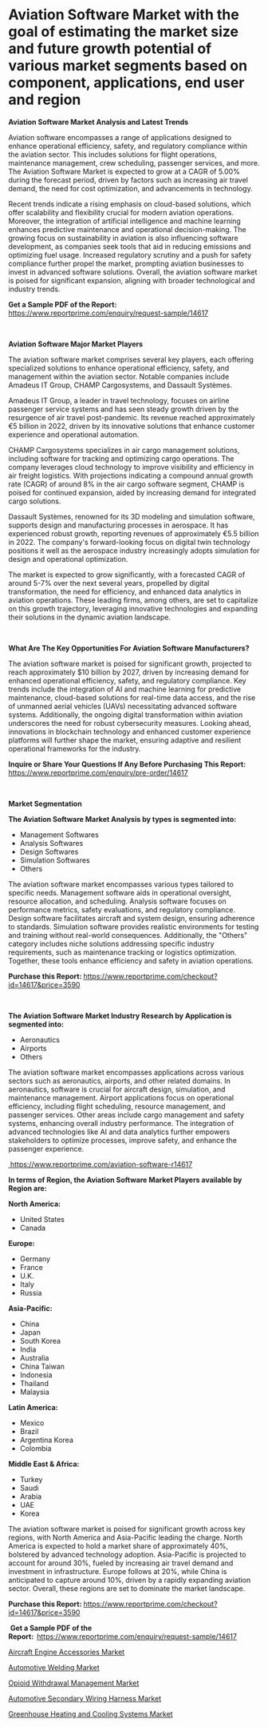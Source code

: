 <p><h1>Aviation Software Market with the goal of estimating the market size and future growth potential of various market segments based on component, applications, end user and region</h1></p><p><strong>Aviation Software Market Analysis and Latest Trends</strong></p>
<p><p>Aviation software encompasses a range of applications designed to enhance operational efficiency, safety, and regulatory compliance within the aviation sector. This includes solutions for flight operations, maintenance management, crew scheduling, passenger services, and more. The Aviation Software Market is expected to grow at a CAGR of 5.00% during the forecast period, driven by factors such as increasing air travel demand, the need for cost optimization, and advancements in technology.</p><p>Recent trends indicate a rising emphasis on cloud-based solutions, which offer scalability and flexibility crucial for modern aviation operations. Moreover, the integration of artificial intelligence and machine learning enhances predictive maintenance and operational decision-making. The growing focus on sustainability in aviation is also influencing software development, as companies seek tools that aid in reducing emissions and optimizing fuel usage. Increased regulatory scrutiny and a push for safety compliance further propel the market, prompting aviation businesses to invest in advanced software solutions. Overall, the aviation software market is poised for significant expansion, aligning with broader technological and industry trends.</p></p>
<p><strong>Get a Sample PDF of the Report:&nbsp;</strong> <a href="https://www.reportprime.com/enquiry/request-sample/14617">https://www.reportprime.com/enquiry/request-sample/14617</a></p>
<p>&nbsp;</p>
<p><strong>Aviation Software Major Market Players</strong></p>
<p><p>The aviation software market comprises several key players, each offering specialized solutions to enhance operational efficiency, safety, and management within the aviation sector. Notable companies include Amadeus IT Group, CHAMP Cargosystems, and Dassault Systèmes.</p><p>Amadeus IT Group, a leader in travel technology, focuses on airline passenger service systems and has seen steady growth driven by the resurgence of air travel post-pandemic. Its revenue reached approximately €5 billion in 2022, driven by its innovative solutions that enhance customer experience and operational automation.</p><p>CHAMP Cargosystems specializes in air cargo management solutions, including software for tracking and optimizing cargo operations. The company leverages cloud technology to improve visibility and efficiency in air freight logistics. With projections indicating a compound annual growth rate (CAGR) of around 8% in the air cargo software segment, CHAMP is poised for continued expansion, aided by increasing demand for integrated cargo solutions.</p><p>Dassault Systèmes, renowned for its 3D modeling and simulation software, supports design and manufacturing processes in aerospace. It has experienced robust growth, reporting revenues of approximately €5.5 billion in 2022. The company's forward-looking focus on digital twin technology positions it well as the aerospace industry increasingly adopts simulation for design and operational optimization.</p><p>The market is expected to grow significantly, with a forecasted CAGR of around 5-7% over the next several years, propelled by digital transformation, the need for efficiency, and enhanced data analytics in aviation operations. These leading firms, among others, are set to capitalize on this growth trajectory, leveraging innovative technologies and expanding their solutions in the dynamic aviation landscape.</p></p>
<p>&nbsp;</p>
<p><strong>What Are The Key Opportunities For Aviation Software Manufacturers?</strong></p>
<p><p>The aviation software market is poised for significant growth, projected to reach approximately $10 billion by 2027, driven by increasing demand for enhanced operational efficiency, safety, and regulatory compliance. Key trends include the integration of AI and machine learning for predictive maintenance, cloud-based solutions for real-time data access, and the rise of unmanned aerial vehicles (UAVs) necessitating advanced software systems. Additionally, the ongoing digital transformation within aviation underscores the need for robust cybersecurity measures. Looking ahead, innovations in blockchain technology and enhanced customer experience platforms will further shape the market, ensuring adaptive and resilient operational frameworks for the industry.</p></p>
<p><strong>Inquire or Share Your Questions If Any Before Purchasing This Report:</strong> <a href="https://www.reportprime.com/enquiry/pre-order/14617">https://www.reportprime.com/enquiry/pre-order/14617</a></p>
<p>&nbsp;</p>
<p><strong>Market Segmentation</strong></p>
<p><strong>The Aviation Software Market Analysis by types is segmented into:</strong></p>
<p><ul><li>Management Softwares</li><li>Analysis Softwares</li><li>Design Softwares</li><li>Simulation Softwares</li><li>Others</li></ul></p>
<p><p>The aviation software market encompasses various types tailored to specific needs. Management software aids in operational oversight, resource allocation, and scheduling. Analysis software focuses on performance metrics, safety evaluations, and regulatory compliance. Design software facilitates aircraft and system design, ensuring adherence to standards. Simulation software provides realistic environments for testing and training without real-world consequences. Additionally, the "Others" category includes niche solutions addressing specific industry requirements, such as maintenance tracking or logistics optimization. Together, these tools enhance efficiency and safety in aviation operations.</p></p>
<p><strong>Purchase this Report:&nbsp;</strong><a href="https://www.reportprime.com/checkout?id=14617&price=3590">https://www.reportprime.com/checkout?id=14617&price=3590</a></p>
<p>&nbsp;</p>
<p><strong>The Aviation Software Market Industry Research by Application is segmented into:</strong></p>
<p><ul><li>Aeronautics</li><li>Airports</li><li>Others</li></ul></p>
<p><p>The aviation software market encompasses applications across various sectors such as aeronautics, airports, and other related domains. In aeronautics, software is crucial for aircraft design, simulation, and maintenance management. Airport applications focus on operational efficiency, including flight scheduling, resource management, and passenger services. Other areas include cargo management and safety systems, enhancing overall industry performance. The integration of advanced technologies like AI and data analytics further empowers stakeholders to optimize processes, improve safety, and enhance the passenger experience.</p></p>
<p><a href="https://www.reportprime.com/aviation-software-r14617">&nbsp;https://www.reportprime.com/aviation-software-r14617</a></p>
<p><strong>In terms of Region, the Aviation Software Market Players available by Region are:</strong></p>
<p>
    <p> <strong> North America: </strong>
        <ul>
            <li>United States</li>
            <li>Canada</li>
        </ul>
        </p> 
    <p> <strong> Europe: </strong>
        <ul>
            <li>Germany</li>
            <li>France</li>
            <li>U.K.</li>
            <li>Italy</li>
            <li>Russia</li>
        </ul>
        </p> 
    <p> <strong> Asia-Pacific: </strong>
        <ul>
            <li>China</li>
            <li>Japan</li>
            <li>South Korea</li>
            <li>India</li>
            <li>Australia</li>
            <li>China Taiwan</li>
            <li>Indonesia</li>
            <li>Thailand</li>
            <li>Malaysia</li>
        </ul>
        </p> 
    <p> <strong> Latin America: </strong>
        <ul>
            <li>Mexico</li>
            <li>Brazil</li>
            <li>Argentina Korea</li>
            <li>Colombia</li>
        </ul>
        </p> 
    <p> <strong> Middle East & Africa: </strong>
        <ul>
            <li>Turkey</li>
            <li>Saudi</li>
            <li>Arabia</li>
            <li>UAE</li>
            <li>Korea</li>
        </ul>
    </p>
    </p>
<p><p>The aviation software market is poised for significant growth across key regions, with North America and Asia-Pacific leading the charge. North America is expected to hold a market share of approximately 40%, bolstered by advanced technology adoption. Asia-Pacific is projected to account for around 30%, fueled by increasing air travel demand and investment in infrastructure. Europe follows at 20%, while China is anticipated to capture around 10%, driven by a rapidly expanding aviation sector. Overall, these regions are set to dominate the market landscape.</p></p>
<p><strong>Purchase this Report: </strong><a href="https://www.reportprime.com/checkout?id=14617&price=3590">https://www.reportprime.com/checkout?id=14617&price=3590</a></p>
<p>&nbsp;<strong>Get a Sample PDF of the Report:&nbsp;&nbsp;</strong><a href="https://www.reportprime.com/enquiry/request-sample/14617">https://www.reportprime.com/enquiry/request-sample/14617</a></p>
<p><strong></strong></p>
<p><p><a href="https://github.com/MariaWashington76/Market-Research-Report-List-1/blob/main/aircraft-engine-accessories-market.md">Aircraft Engine Accessories Market</a></p><p><a href="https://github.com/MarciaRunte/Market-Research-Report-List-1/blob/main/automotive-welding-market.md">Automotive Welding Market</a></p><p><a href="https://www.linkedin.com/pulse/insights-opioid-withdrawal-management-market-share-competitive-lbqsf?trackingId=RKjgBFWBSL61fqLSxYydPQ%3D%3D">Opioid Withdrawal Management Market</a></p><p><a href="https://medium.com/@ruth.macdonald08580/this-automotive-secondary-wiring-harness-market-research-report-evaluates-the-key-market-trends-62d8e4a4e540">Automotive Secondary Wiring Harness Market</a></p><p><a href="https://issuu.com/reportprime-2/docs/greenhouse-heating-and-cooling-syst_11db385ae38198">Greenhouse Heating and Cooling Systems Market</a></p></p>